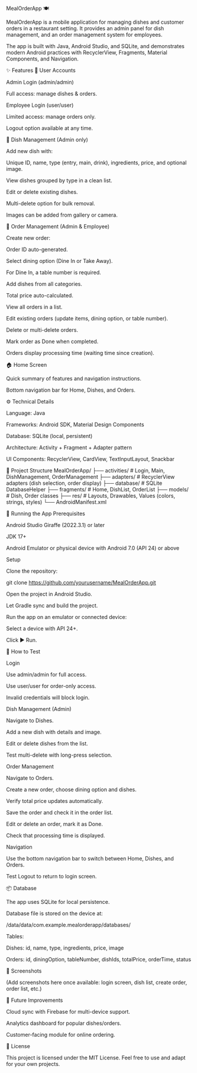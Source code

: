 MealOrderApp 🍽️

MealOrderApp is a mobile application for managing dishes and customer orders in a restaurant setting.
It provides an admin panel for dish management, and an order management system for employees.

The app is built with Java, Android Studio, and SQLite, and demonstrates modern Android practices with RecyclerView, Fragments, Material Components, and Navigation.

✨ Features
🔐 User Accounts

Admin Login (admin/admin)

Full access: manage dishes & orders.

Employee Login (user/user)

Limited access: manage orders only.

Logout option available at any time.

🍔 Dish Management (Admin only)

Add new dish with:

Unique ID, name, type (entry, main, drink), ingredients, price, and optional image.

View dishes grouped by type in a clean list.

Edit or delete existing dishes.

Multi-delete option for bulk removal.

Images can be added from gallery or camera.

🧾 Order Management (Admin & Employee)

Create new order:

Order ID auto-generated.

Select dining option (Dine In or Take Away).

For Dine In, a table number is required.

Add dishes from all categories.

Total price auto-calculated.

View all orders in a list.

Edit existing orders (update items, dining option, or table number).

Delete or multi-delete orders.

Mark order as Done when completed.

Orders display processing time (waiting time since creation).

🏠 Home Screen

Quick summary of features and navigation instructions.

Bottom navigation bar for Home, Dishes, and Orders.

⚙️ Technical Details

Language: Java

Frameworks: Android SDK, Material Design Components

Database: SQLite (local, persistent)

Architecture: Activity + Fragment + Adapter pattern

UI Components: RecyclerView, CardView, TextInputLayout, Snackbar

📂 Project Structure
MealOrderApp/
 ├── activities/        # Login, Main, DishManagement, OrderManagement
 ├── adapters/          # RecyclerView adapters (dish selection, order display)
 ├── database/          # SQLite DatabaseHelper
 ├── fragments/         # Home, DishList, OrderList
 ├── models/            # Dish, Order classes
 ├── res/               # Layouts, Drawables, Values (colors, strings, styles)
 └── AndroidManifest.xml

🚀 Running the App
Prerequisites

Android Studio Giraffe (2022.3.1) or later

JDK 17+

Android Emulator or physical device with Android 7.0 (API 24) or above

Setup

Clone the repository:

git clone https://github.com/yourusername/MealOrderApp.git


Open the project in Android Studio.

Let Gradle sync and build the project.

Run the app on an emulator or connected device:

Select a device with API 24+.

Click ▶️ Run.

🧪 How to Test

Login

Use admin/admin for full access.

Use user/user for order-only access.

Invalid credentials will block login.

Dish Management (Admin)

Navigate to Dishes.

Add a new dish with details and image.

Edit or delete dishes from the list.

Test multi-delete with long-press selection.

Order Management

Navigate to Orders.

Create a new order, choose dining option and dishes.

Verify total price updates automatically.

Save the order and check it in the order list.

Edit or delete an order, mark it as Done.

Check that processing time is displayed.

Navigation

Use the bottom navigation bar to switch between Home, Dishes, and Orders.

Test Logout to return to login screen.

📦 Database

The app uses SQLite for local persistence.

Database file is stored on the device at:

/data/data/com.example.mealorderapp/databases/


Tables:

Dishes: id, name, type, ingredients, price, image

Orders: id, diningOption, tableNumber, dishIds, totalPrice, orderTime, status

🎨 Screenshots

(Add screenshots here once available: login screen, dish list, create order, order list, etc.)

📌 Future Improvements

Cloud sync with Firebase for multi-device support.

Analytics dashboard for popular dishes/orders.

Customer-facing module for online ordering.

📝 License

This project is licensed under the MIT License. Feel free to use and adapt for your own projects.
